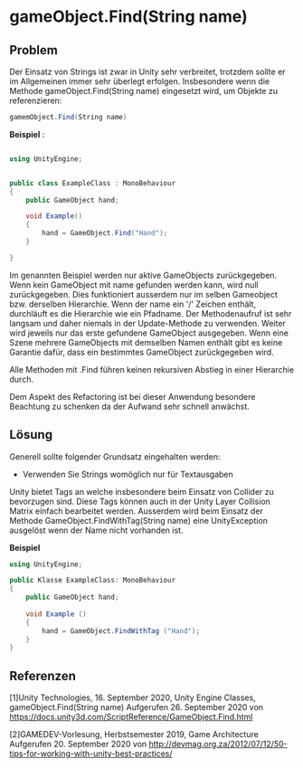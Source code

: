 # gameObject.Find(String name)

## Problem

Der Einsatz von Strings ist zwar in Unity sehr verbreitet, trotzdem sollte er im Allgemeinen immer sehr überlegt erfolgen.
Insbesondere wenn die Methode gameObject.Find(String name) eingesetzt wird, um Objekte zu referenzieren:

```csharp
gamemObject.Find(String name)
```

**Beispiel** :
```csharp

using UnityEngine;


public class ExampleClass : MonoBehaviour
{
    public GameObject hand;

    void Example()
    {
        hand = GameObject.Find("Hand");
    }

}
```

Im genannten Beispiel werden nur aktive GameObjects zurückgegeben. Wenn kein GameObject mit name gefunden werden kann, wird null zurückgegeben.
Dies funktioniert ausserdem nur im selben Gameobject bzw. derselben Hierarchie. Wenn der name ein '/' Zeichen enthält, durchläuft es die Hierarchie wie ein Pfadname.
Der Methodenaufruf ist sehr langsam und daher niemals in der Update-Methode zu verwenden.
Weiter wird jeweils nur das erste gefundene GameObject ausgegeben. Wenn eine Szene mehrere GameObjects mit demselben Namen enthält gibt es keine Garantie dafür, dass ein bestimmtes GameObject zurückgegeben wird.

Alle Methoden mit .Find führen keinen rekursiven Abstieg in einer Hierarchie durch.

Dem Aspekt des Refactoring ist bei dieser Anwendung besondere Beachtung zu schenken da der Aufwand sehr schnell anwächst.  


## Lösung

Generell sollte folgender Grundsatz eingehalten werden:

* Verwenden Sie Strings womöglich nur für Textausgaben

Unity bietet Tags an welche insbesondere beim Einsatz von Collider zu bevorzugen sind. Diese Tags können auch in der Unity Layer Collision Matrix einfach bearbeitet werden.
Ausserdem wird beim Einsatz der Methode GameObject.FindWithTag(String name) eine UnityException ausgelöst wenn der Name nicht vorhanden ist. 

**Beispiel**
```csharp
using UnityEngine;

public Klasse ExampleClass: MonoBehaviour
{
    public GameObject hand;
    
    void Example ()
    {
        hand = GameObject.FindWithTag ("Hand"); 
    }
}
```


## Referenzen

[1]Unity Technologies, 16. September 2020, Unity Engine Classes, gameObject.Find(String name)
Aufgerufen 26. September 2020 von https://docs.unity3d.com/ScriptReference/GameObject.Find.html

[2]GAMEDEV-Vorlesung, Herbstsemester 2019, Game Architecture
Aufgerufen 20. September 2020 von http://devmag.org.za/2012/07/12/50-tips-for-working-with-unity-best-practices/


